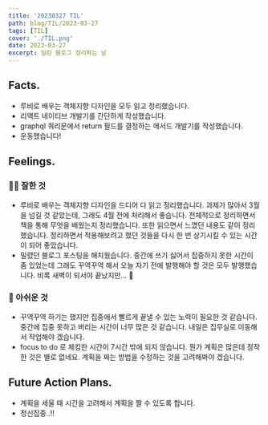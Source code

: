 ```yaml
---
title: '20230327 TIL'
path: blog/TIL/2023-03-27
tags: [TIL]
cover: './TIL.png'
date: 2023-03-27
excerpt: 밀린 블로그 정리하는 날
---
```


## Facts.

- 루비로 배우는 객체지향 디자인을 모두 읽고 정리했습니다.
- 리액트 네이티브 개발기를 간단하게 작성했습니다.
- graphql 쿼리문에서 return 필드를 결정하는 메서드 개발기를 작성했습니다.
- 운동했습니다!

## Feelings.

### 👍🏻 잘한 것

- 루비로 배우는 객체지향 디자인을 드디어 다 읽고 정리했습니다. 과제가 많아서 3월을 넘길 것 같았는데, 그래도 4월 전에 처리해서 좋습니다. 전체적으로 정리하면서 책을 통해 무엇을 배웠는지 정리했습니다. 또한 읽으면서 느꼈던 내용도 같이 정리했습니다. 정리하면서 적용해보려고 했던 것들을 다시 한 번 상기시킬 수 있는 시간이 되어 좋았습니다.
- 밀렸던 블로그 포스팅을 해치웠습니다. 중간에 쓰기 싫어서 집중하지 못한 시간이 좀 있었는데 그래도 꾸역꾸역 해서 오늘 자기 전에 발행해야 할 것은 모두 발행했습니다. 비록 새벽이 되서야 끝났지만… 🥲

### 🥲 아쉬운 것

- 꾸역꾸역 하기는 했지만 집중에서 빨르게 끝낼 수 있는 노력이 필요한 것 같습니다. 중간에 집중 못하고 버리는 시간이 너무 많은 것 같습니다. 내일은 집무실로 이동해서 작업해야 겠습니다.
- focus to do 로 체킹한 시간이 7시간 밖에 되지 않습니다. 뭔가 계획은 많은데 정작 한 것은 별로 없네요. 계획을 짜는 방법을 수정하는 것을 고려해봐야 겠습니다.


## Future Action Plans.

- 계획을 세울 때 시간을 고려해서 계획을 짤 수 있도록 합니다.
- 정신집중..!!